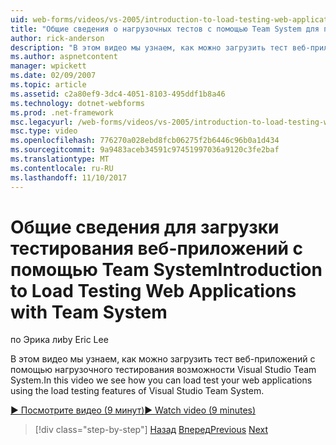 ```yaml
---
uid: web-forms/videos/vs-2005/introduction-to-load-testing-web-applications-with-team-system
title: "Общие сведения о нагрузочных тестов с помощью Team System для приложений Web | Документы Microsoft"
author: rick-anderson
description: "В этом видео мы узнаем, как можно загрузить тест веб-приложений с помощью нагрузочного тестирования возможности Visual Studio Team System."
ms.author: aspnetcontent
manager: wpickett
ms.date: 02/09/2007
ms.topic: article
ms.assetid: c2a80ef9-3dc4-4051-8103-495ddf1b8a46
ms.technology: dotnet-webforms
ms.prod: .net-framework
msc.legacyurl: /web-forms/videos/vs-2005/introduction-to-load-testing-web-applications-with-team-system
msc.type: video
ms.openlocfilehash: 776270a028ebd8fcb06275f2b6446c96b0a1d434
ms.sourcegitcommit: 9a9483aceb34591c97451997036a9120c3fe2baf
ms.translationtype: MT
ms.contentlocale: ru-RU
ms.lasthandoff: 11/10/2017
---
```

<a name="introduction-to-load-testing-web-applications-with-team-system"></a><span data-ttu-id="1e791-103">Общие сведения для загрузки тестирования веб-приложений с помощью Team System</span><span class="sxs-lookup"><span data-stu-id="1e791-103">Introduction to Load Testing Web Applications with Team System</span></span>
====================
<span data-ttu-id="1e791-104">по Эрика ли</span><span class="sxs-lookup"><span data-stu-id="1e791-104">by Eric Lee</span></span>

<span data-ttu-id="1e791-105">В этом видео мы узнаем, как можно загрузить тест веб-приложений с помощью нагрузочного тестирования возможности Visual Studio Team System.</span><span class="sxs-lookup"><span data-stu-id="1e791-105">In this video we see how you can load test your web applications using the load testing features of Visual Studio Team System.</span></span>

[<span data-ttu-id="1e791-106">&#9654; Посмотрите видео (9 минут)</span><span class="sxs-lookup"><span data-stu-id="1e791-106">&#9654; Watch video (9 minutes)</span></span>](https://channel9.msdn.com/Blogs/ASP-NET-Site-Videos/introduction-to-load-testing-web-applications-with-team-system)

>[!div class="step-by-step"]
<span data-ttu-id="1e791-107">[Назад](introduction-to-testing-web-applications-with-team-system.md)
[Вперед](introduction-to-manual-testing-with-team-system.md)</span><span class="sxs-lookup"><span data-stu-id="1e791-107">[Previous](introduction-to-testing-web-applications-with-team-system.md)
[Next](introduction-to-manual-testing-with-team-system.md)</span></span>
